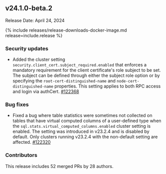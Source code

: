 ## v24.1.0-beta.2

Release Date: April 24, 2024

{% include releases/release-downloads-docker-image.md release=include.release %}

<h3 id="v24-1-0-beta-2-security-updates">Security updates</h3>

- Added the cluster setting `security.client_cert.subject_required.enabled` that enforces a mandatory requirement for the client certificate's role subject to be set. The subject can be defined through either the subject role option or by specifying the `root-cert-distinguished-name` and `node-cert-distinguished-name` properties. This setting applies to both RPC access and login via authCert. [#122368][#122368]

<h3 id="v24-1-0-beta-2-bug-fixes">Bug fixes</h3>

- Fixed a bug where table statistics were sometimes not collected on tables that have virtual computed columns of a user-defined type when the `sql.stats.virtual_computed_columns.enabled` cluster setting is enabled. The setting was introduced in v23.2.4 and is disabled by default. Only clusters running v23.2.4 with the non-default setting are affected. [#122320][#122320]

<div class="release-note-contributors" markdown="1">

<h3 id="v24-1-0-beta-2-contributors">Contributors</h3>

This release includes 52 merged PRs by 28 authors.

</div>

[#122211]: https://github.com/cockroachdb/cockroach/pull/122211
[#122320]: https://github.com/cockroachdb/cockroach/pull/122320
[#122368]: https://github.com/cockroachdb/cockroach/pull/122368

